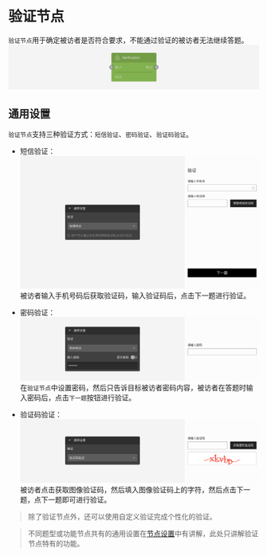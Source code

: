 ```index

```

```tag

```

```summary

```
# 验证节点

`验证节点`用于确定被访者是否符合要求，不能通过验证的被访者无法继续答题。
<img src='../../assets/snapshots/nodes/verification/node.png'>

## 通用设置

`验证节点`支持三种验证方式：`短信验证`、`密码验证`、`验证码验证`。

+ 短信验证：
  <img src='../../assets/snapshots/nodes/verification/sms.png'>
被访者输入手机号码后获取验证码，输入验证码后，点击下一题进行验证。

+ 密码验证：
  <img src='../../assets/snapshots/nodes/verification/password.png'>
在`验证节点`中设置密码，然后只告诉目标被访者密码内容，被访者在答题时输入密码后，点击`下一题`按钮进行验证。

+ 验证码验证：
  <img src='../../assets/snapshots/nodes/verification/CAPTCHA.png'>
被访者点击获取图像验证码，然后填入图像验证码上的字符，然后点击下一题，点下一题即可进行验证。

> 除了验证节点外，还可以使用自定义验证完成个性化的验证。

> 不同题型或功能节点共有的通用设置在[节点设置](../node-setting/concept.md)中有讲解，此处只讲解验证节点特有的功能。
